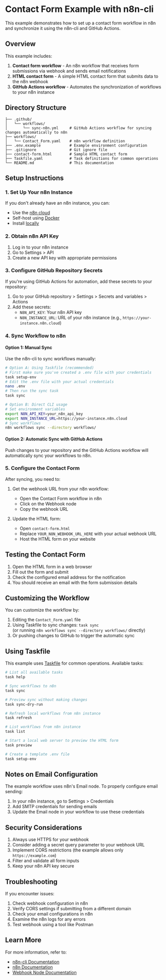 # Contact Form Example with n8n-cli

This example demonstrates how to set up a contact form workflow in n8n and synchronize it using the n8n-cli and GitHub Actions.

## Overview

This example includes:

1. **Contact form workflow** - An n8n workflow that receives form submissions via webhook and sends email notifications
2. **HTML contact form** - A simple HTML contact form that submits data to the n8n webhook
3. **GitHub Actions workflow** - Automates the synchronization of workflows to your n8n instance

## Directory Structure

```
├── .github/
│   └── workflows/
│       └── sync-n8n.yml     # GitHub Actions workflow for syncing changes automatically to n8n
├── workflows/
│   └── Contact_Form.yaml    # n8n workflow definition
├── .env.example             # Example environment configuration
├── .gitignore               # Git ignore file
├── contact-form.html        # Sample HTML contact form
├── Taskfile.yaml            # Task definitions for common operations
└── README.md                # This documentation
```

## Setup Instructions

### 1. Set Up Your n8n Instance

If you don't already have an n8n instance, you can:

- Use the [n8n cloud](https://www.n8n.cloud/)
- Self-host using [Docker](https://docs.n8n.io/hosting/installation/docker/)
- Install [locally](https://docs.n8n.io/hosting/installation/npm/)

### 2. Obtain n8n API Key

1. Log in to your n8n instance
2. Go to Settings > API
3. Create a new API key with appropriate permissions

### 3. Configure GitHub Repository Secrets

If you're using GitHub Actions for automation, add these secrets to your repository:

1. Go to your GitHub repository > Settings > Secrets and variables > Actions
2. Add these secrets:
   - `N8N_API_KEY`: Your n8n API key
   - `N8N_INSTANCE_URL`: URL of your n8n instance (e.g., `https://your-instance.n8n.cloud`)

### 4. Sync Workflow to n8n

#### Option 1: Manual Sync

Use the n8n-cli to sync workflows manually:

```bash
# Option A: Using Taskfile (recommended)
# First make sure you've created a .env file with your credentials
task setup-env
# Edit the .env file with your actual credentials
nano .env
# Then run the sync task
task sync

# Option B: Direct CLI usage
# Set environment variables
export N8N_API_KEY=your_n8n_api_key
export N8N_INSTANCE_URL=https://your-instance.n8n.cloud
# Sync workflows
n8n workflows sync --directory workflows/
```

#### Option 2: Automatic Sync with GitHub Actions

Push changes to your repository and the GitHub Actions workflow will automatically sync your workflows to n8n.

### 5. Configure the Contact Form

After syncing, you need to:

1. Get the webhook URL from your n8n workflow:

   - Open the Contact Form workflow in n8n
   - Click on the Webhook node
   - Copy the webhook URL

2. Update the HTML form:
   - Open `contact-form.html`
   - Replace `YOUR_N8N_WEBHOOK_URL_HERE` with your actual webhook URL
   - Host the HTML form on your website

## Testing the Contact Form

1. Open the HTML form in a web browser
2. Fill out the form and submit
3. Check the configured email address for the notification
4. You should receive an email with the form submission details

## Customizing the Workflow

You can customize the workflow by:

1. Editing the `Contact_Form.yaml` file
2. Using Taskfile to sync changes: `task sync`  
   (or running `n8n workflows sync --directory workflows/` directly)
3. Or pushing changes to GitHub to trigger the automatic sync

## Using Taskfile

This example uses [Taskfile](https://taskfile.dev/) for common operations. Available tasks:

```bash
# List all available tasks
task help

# Sync workflows to n8n
task sync

# Preview sync without making changes
task sync-dry-run

# Refresh local workflows from n8n instance
task refresh

# List workflows from n8n instance
task list

# Start a local web server to preview the HTML form
task preview

# Create a template .env file
task setup-env
```

## Notes on Email Configuration

The example workflow uses n8n's Email node. To properly configure email sending:

1. In your n8n instance, go to Settings > Credentials
2. Add SMTP credentials for sending emails
3. Update the Email node in your workflow to use these credentials

## Security Considerations

1. Always use HTTPS for your webhook
2. Consider adding a secret query parameter to your webhook URL
3. Implement CORS restrictions (the example allows only `https://example.com`)
4. Filter and validate all form inputs
5. Keep your n8n API key secure

## Troubleshooting

If you encounter issues:

1. Check webhook configuration in n8n
2. Verify CORS settings if submitting from a different domain
3. Check your email configurations in n8n
4. Examine the n8n logs for any errors
5. Test webhook using a tool like Postman

## Learn More

For more information, refer to:

- [n8n-cli Documentation](https://github.com/edenreich/n8n-cli)
- [n8n Documentation](https://docs.n8n.io/)
- [Webhook Node Documentation](https://docs.n8n.io/integrations/builtin/core-nodes/n8n-nodes-base.webhook/)

